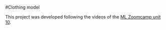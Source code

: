#Clothing model

This project was developed following the videos of the [ML Zoomcamp unit 10](https://github.com/alexeygrigorev/mlbookcamp-code/tree/master/course-zoomcamp/10-kubernetes).

